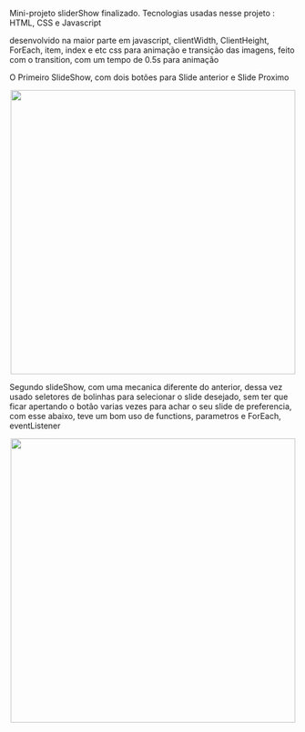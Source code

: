 Mini-projeto sliderShow finalizado.
Tecnologias usadas nesse projeto : HTML, CSS e Javascript

desenvolvido na maior parte em javascript, clientWidth, ClientHeight, ForEach, item, index e etc
css para animação e transição das imagens, feito com o transition, com um tempo de 0.5s para animação

O Primeiro SlideShow, com dois botões para Slide anterior e Slide Proximo

<div align="center">
  <img align="center" src="https://user-images.githubusercontent.com/93714892/156921760-090f93b3-c387-4629-9faf-60ed13bd6cc5.png" width="500px"/>
</div>

Segundo slideShow, com uma mecanica diferente do anterior, dessa vez usado seletores de bolinhas para selecionar o slide desejado, sem ter que ficar apertando o botão
varias vezes para achar o seu slide de preferencia, com esse abaixo, teve um bom uso de functions, parametros e ForEach, eventListener

<div align="center">
  <img src="https://user-images.githubusercontent.com/93714892/156921833-4155b473-df03-41f7-8c88-f0fdc49baea7.png" width="500px"/>
</div>

